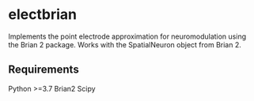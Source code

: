 # electbrian

Implements the point electrode approximation for neuromodulation using the Brian 2 package. Works with the SpatialNeuron
object from Brian 2.

## Requirements

Python >=3.7
Brian2
Scipy
